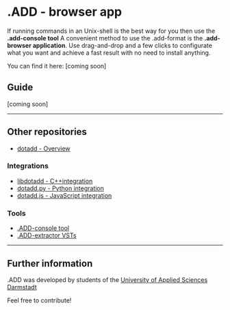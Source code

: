 .ADD - browser app
========

If running commands in an Unix-shell is the best way for you then use the **.add-console tool** A convenient method to use the .add-format is the **.add-browser application**. Use drag-and-drop and a few clicks to configurate what you want and achieve a fast result with no need to install anything.

You can find it here: [coming soon]

Guide
--------

[coming soon]

------

Other repositories
--------

* [dotadd - Overview](https://github.com/smp-3d/dotadd "dotadd Overview")

### Integrations
* [libdotadd - C++integration](https://github.com/smp-3dlibdotadd ".ADD C++")
* [dotadd.py - Python integration](https://github.com/smp-3d/dotadd.py ".ADD Python")
* [dotadd.js - JavaScript integration](https://github.com/smp-3d/dotadd.js ".ADD JavaScript")

### Tools
* [.ADD-console tool](https://github.com/smp-3d/dotadd.tools ".ADD-console tool")
* [.ADD-extractor VSTs](https://github.com/smp-3d/dotadd-dec-ripper ".ADD-extractor VST")

------

Further information
-------

.ADD was developed by students of the [University of Applied Sciences Darmstadt](https://h-da.de/ "h_da - University of Applied Sciences")

Feel free to contribute!
